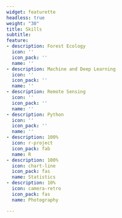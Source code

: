 ```yaml
---
widget: featurette
headless: true
weight: "30"
title: Skills
subtitle: 
feature:
- description: Forest Ecology
  icon: ''
  icon_pack: ''
  name: ''
- description: Machine and Deep Learning
  icon: ''
  icon_pack: ''
  name: ''
- description: Remote Sensing
  icon: ''
  icon_pack: ''
  name: ''
- description: Python
  icon: ''
  icon_pack: ''
  name: ''
- description: 100%
  icon: r-project
  icon_pack: fab
  name: R
- description: 100%
  icon: chart-line
  icon_pack: fas
  name: Statistics
- description: 10%
  icon: camera-retro
  icon_pack: fas
  name: Photography

---
```

